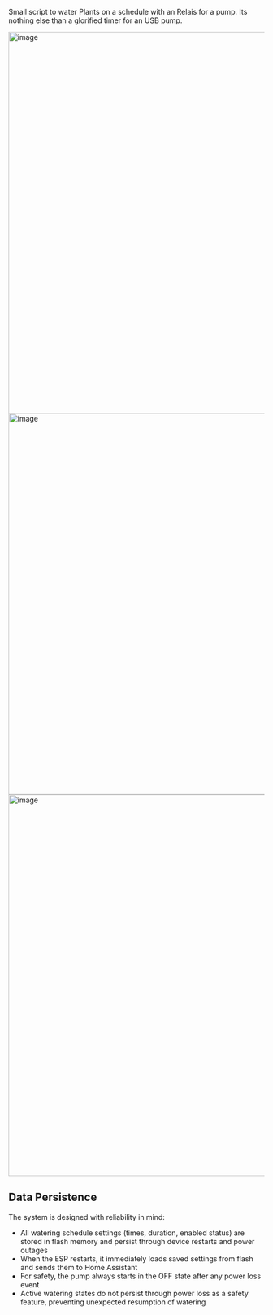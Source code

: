 Small script to water Plants on a schedule with an Relais for a pump. Its nothing else than a glorified timer for an USB pump.


<img width="750" alt="image" src="https://github.com/user-attachments/assets/e31d03e7-25e6-4ba8-a890-ecdef8f3de50" />


<img width="750" alt="image" src="https://github.com/user-attachments/assets/b50eb0ed-a168-4937-b3ae-e3eaa046b3c4" />

<img width="750" alt="image" src="https://github.com/user-attachments/assets/95adeb32-332c-4523-83b8-9b6bc461d64d" />


## Data Persistence

The system is designed with reliability in mind:

- All watering schedule settings (times, duration, enabled status) are stored in flash memory and persist through device restarts and power outages
- When the ESP restarts, it immediately loads saved settings from flash and sends them to Home Assistant
- For safety, the pump always starts in the OFF state after any power loss event
- Active watering states do not persist through power loss as a safety feature, preventing unexpected resumption of watering
